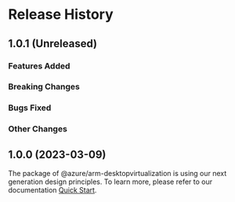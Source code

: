 # Release History

## 1.0.1 (Unreleased)

### Features Added

### Breaking Changes

### Bugs Fixed

### Other Changes

## 1.0.0 (2023-03-09)

The package of @azure/arm-desktopvirtualization is using our next generation design principles. To learn more, please refer to our documentation [Quick Start](https://aka.ms/azsdk/js/mgmt/quickstart ).

